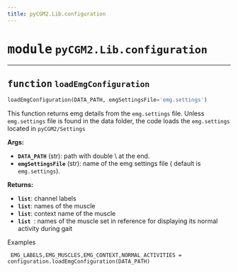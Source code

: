 ```yaml
---
title: pyCGM2.Lib.configuration
---
```


# <kbd>module</kbd> `pyCGM2.Lib.configuration`





---

## <kbd>function</kbd> `loadEmgConfiguration`

```python
loadEmgConfiguration(DATA_PATH, emgSettingsFile='emg.settings')
```

This function returns emg details from the `emg.settings` file. Unless `emg.settings` file is found in the data folder, the code loads the `emg.settings` located in `pyCGM2/Settings` 



**Args:**
 
 - <b>`DATA_PATH`</b> (str):  path with double \ at the end. 
 - <b>`emgSettingsFile`</b> (str):  name of the emg settings file ( default is `emg.settings`). 



**Returns:**
 
 - <b>`list`</b>:  channel labels 
 - <b>`list`</b>:  names of the muscle 
 - <b>`list`</b>:  context name of the muscle 
 - <b>`list `</b>:  names of the muscle set in reference for displaying its normal activity during gait 

Examples 

``` EMG_LABELS,EMG_MUSCLES,EMG_CONTEXT,NORMAL_ACTIVITIES = configuration.loadEmgConfiguration(DATA_PATH)```




